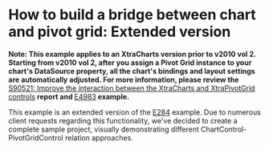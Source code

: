 # How to build a bridge between chart and pivot grid: Extended version


<p><strong>Note: This example applies to an XtraCharts version prior to v2010 vol 2. Starting from v2010 vol 2,  after you assign a Pivot Grid instance to your chart's DataSource property, all the chart's bindings and layout settings are automatically adjusted.  For more information, please review the </strong><a href="https://www.devexpress.com/Support/Center/p/S90521">S90521: Improve the interaction between the XtraCharts and XtraPivotGrid controls</a><strong> report and  </strong><a href="https://www.devexpress.com/Support/Center/p/E4983">E4983</a><strong> example.</strong></p><p></p><p>This example is an extended version of the <a href="https://www.devexpress.com/Support/Center/p/E284">E284</a> example. Due to numerous client requests regarding this functionality, we've decided to create a complete sample project, visually demonstrating different ChartControl-PivotGridControl relation approaches. </p>

<br/>


